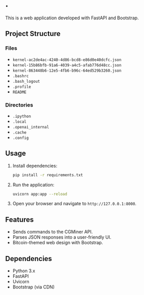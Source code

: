 # .

This is a web application developed with FastAPI and Bootstrap.

## Project Structure

### Files
- `kernel-ac2de4ac-4240-4d86-bcd8-e86d0e40dcfc.json`
- `kernel-15b86bfb-91a6-4039-a4c5-afab776d48cc.json`
- `kernel-863448b6-12e5-4fb6-b96c-64ed529b3260.json`
- `.bashrc`
- `.bash_logout`
- `.profile`
- `README`

### Directories
- `.ipython`
- `.local`
- `.openai_internal`
- `.cache`
- `.config`


## Usage

1. Install dependencies:

   ```bash
   pip install -r requirements.txt
   ```

2. Run the application:

   ```bash
   uvicorn app:app --reload
   ```

3. Open your browser and navigate to `http://127.0.0.1:8000`.

## Features

- Sends commands to the CGMiner API.
- Parses JSON responses into a user-friendly UI.
- Bitcoin-themed web design with Bootstrap.

## Dependencies

- Python 3.x
- FastAPI
- Uvicorn
- Bootstrap (via CDN)
    